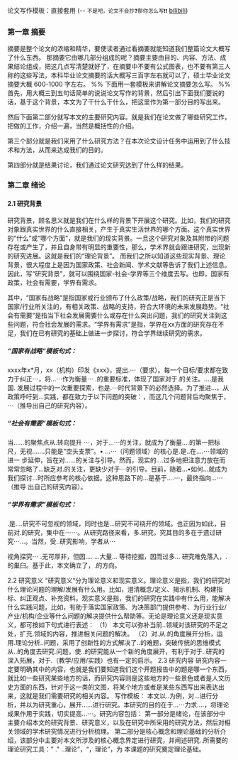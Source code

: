 论文写作模板：直接套用
(-- `不是吧，论文不会抄❓那你怎么写❗❗` [bilibili](https://www.bilibili.com/video/BV16j411A7HX/?t=17))

### 第一章 摘要
摘要是整个论文的浓缩和精华，要使读者通过看摘要就能知道我们整篇论文大概写了什么东西。
那摘要它由哪几部分组成的呢？摘要主要由目的、内容、方法、成果结论组成，把这几点写清楚就好了，在摘要中不要有公式图表，也不要有第三人称的这些写法，本科毕业论文摘要的话大概写三百字左右就可以了，硕士毕业论文摘要大概 600-1000 字左右。
%% 下面用一套模板来讲解论文摘要怎么写。 %%
首先，用大概三到五句话简单的说说论文写作的背景，然后引出下面我们要说的话，基于这个背景，本文为了干什么干什么，把这里作为第一部分目的写出来。

然后下面第二部分就写本文的主要研究内容。就是我们在论文做了哪些研究工作，把做的工作，介绍一遍，当然是概括性的介绍。

第三个部分就是我们采用了什么研究方法？在本次论文设计任务中运用到了什么技术和方法，从而来达成我们的目的。

第四部分就是结果讨论，我们通过论文研究达到了什么样的结果。


### 第二章 绪论
#### 2.1 研究背景
研究背景，顾名思义就是我们在什么样的背景下开展这个研究。比如，我们的研究对象跟真实世界的什么直接相关，产生于真实生活世界的哪个方面。这个真实世界的“什么”或“哪个方面”，就是我们的现实背景。一旦这个研究对象及其附带的问题存在或产生了，并且自身带有明显的重要性，那么，学术界就会跟进研究，出现新的研究进展。这就是我们的“理论背景”。
而我们之所以知道这些现实背景、理论背景，很大程度上是因为国家政策、社会新闻、学术文献等告诉了我们上述信息。因此，写“研究背景”，就可以围绕国家-社会-学界等三个维度去写。也即，国家有政策，社会有需要，学界有需求。

其中，“国家有战略“是指国家或行业颁布了什么政策/战略，我们的研究正是当下国家/行业所关注的，有相关政策、战略的支持，符合大环境的未来发展趋势。“社会有需要”是指当下社会发展需要什么或存在什么突出问题，我们的研究关注到这些问题，符合社会发展的需求。“学界有需求”是指，学界在xx方面的研究存在不足，我们在已有研究的基础上做进一步探讨，符合学界继续研究的需求。

##### “国家有战略“模板句式：
xxxx年x*月，xx（机构）印发《xxx》，提出.⋯（要求）。每一个目标/要求都在致力于纠正⋯，将…⋯作为衡量⋯ .的重要标准，体现了国家对于.的关注。….是我国.
发展过程中的一次重要探索，也是.⋯时代背景下的必然选择。为了推进…，从政策呼吁到…实践，都在致力于以下问题的突破：，而这几个问题背后均聚焦于，
⋯（推导出自己的研究内容）。

##### “社会有需要”模板句式：
当……的聚焦点从.转向提升 ⋯，对于…⋯的关注，就成为了衡量….的第一把标尺，无视.……只能是“空头支票”。•
…⋯（问题领域）的核心是.是..在….⋯领域的进一
步延伸，旨在对……的关注与引导。然而，现实的….过多地把注意力放在而常常忽略了…缺乏对.的关注，更缺少对于⋯的引导。目前，随着…•如何…就成为我们探讨…时所应参考的核心依据。这种思路下的…是基于.…⋯，最终指向…⋯（推导
出自己的研究内容）。
##### “学界有需求”模板句式：
.是….研究不可忽视的领域，同时也是…研究不可绕开的领域。也正因为如此，目前对.的研究，集中在⋯⋯。从研究路径来看，多.研究，究其目的多在于遗过研究⋯…。当然，受..研究影响，学者从⋯

视角探究⋯
.无可厚非，但因….
…大量... 等待挖掘，因而过多...
研究难免落入，.的巢臼。基于此，本文确立了，.的方向。


2.2 研究意义
“研究意义“分为理论意义和现实意义。理论意义是指，我们的研究对什么理论问题的理解/发展有什么用。比如，澄清概念/定义、揭示机制、构建指标、纠正观点、补充资料。现实意义是指，我们的研究在实践中有什么用，能解决什么实践问题，比如，有助于落实国家政策、为决策部门提供参考、为行业行业/产业/机构/企业等什么问题的解决提供什么帮助等。无论是理论意义还是现实意义，都可按如下句式进行表述：
（1） 本文可以弥补当前..领域对该研究的不足之处，扩充.领域的内容，推进相关问题的解决。
（2）对.从.的角度展开分析，运用.理论分析..问题，采用了创新性的方式解决了..的难题，突破传统的思维模式从..的角度去研究.问题，使..的研究能从一个新的角度展开，有利于对于..研究的深入拓展，对于.（教学/应用/实践）也有一定的启示。
2.3 研究内容
研究内容一定要明确其中的内容，也就是我们要知道我们这个开题报告中的题是哪一个东西，就比如一些研究某些地方的话，而研究内容则是这些地方的一些景色或者是人文历史方面的东西，针对于这一类的文图，将某个地方或者是某些东西写出来表达出来，这就是我们需要研究的相关内容。
写作模板：
本文以..为例，对…进行分析，并以为研究重心，展开……进行研究。本研究的目的在于…⋯力求.…，将理论成果作用于实践，切实提高…⋯。研究内容包括：
第一部分是绪论，在该部分中主要介绍本文的研究背景、研究意义，以及在研究中所采用的研究方法，然后对相关领域的学术研究情况进行分析梳理。
第二部分是核心概念和理论基础的分析介绍，该部分中主要对本文所涉及的核心概念界定进行研究，并闸述研究..所需要的理论研究工具：”
."
..理论”，“，理论”，为
本课题的研究奠定理论基础。